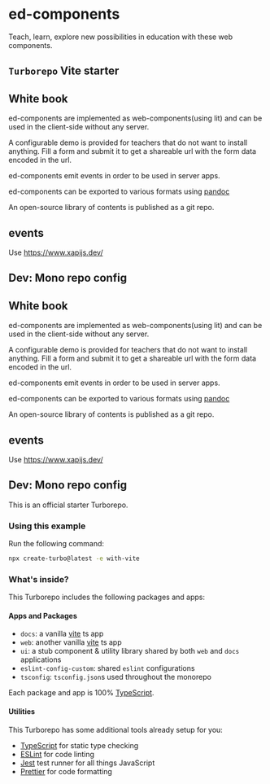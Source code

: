# ed-components

Teach, learn, explore new possibilities in education with these web components.

## `Turborepo` Vite starter

## White book

ed-components are implemented as web-components(using lit) and can be used in
the client-side without any server.

A configurable demo is provided for teachers that do not want to install
anything. Fill a form and submit it to get a shareable url with the form data
encoded in the url.

ed-components emit events in order to be used in server apps.

ed-components can be exported to various formats using [pandoc]()

An open-source library of contents is published as a git repo.

## events

Use https://www.xapijs.dev/

## Dev: Mono repo config

## White book

ed-components are implemented as web-components(using lit) and can be used in
the client-side without any server.

A configurable demo is provided for teachers that do not want to install
anything. Fill a form and submit it to get a shareable url with the form data
encoded in the url.

ed-components emit events in order to be used in server apps.

ed-components can be exported to various formats using [pandoc]()

An open-source library of contents is published as a git repo.

## events

Use https://www.xapijs.dev/

## Dev: Mono repo config

This is an official starter Turborepo.

### Using this example

Run the following command:

```sh
npx create-turbo@latest -e with-vite
```

### What's inside?

This Turborepo includes the following packages and apps:

#### Apps and Packages

- `docs`: a vanilla [vite](https://vitejs.dev) ts app
- `web`: another vanilla [vite](https://vitejs.dev) ts app
- `ui`: a stub component & utility library shared by both `web` and `docs` applications
- `eslint-config-custom`: shared `eslint` configurations
- `tsconfig`: `tsconfig.json`s used throughout the monorepo

Each package and app is 100% [TypeScript](https://www.typescriptlang.org/).

#### Utilities

This Turborepo has some additional tools already setup for you:

- [TypeScript](https://www.typescriptlang.org/) for static type checking
- [ESLint](https://eslint.org/) for code linting
- [Jest](https://jestjs.io) test runner for all things JavaScript
- [Prettier](https://prettier.io) for code formatting
